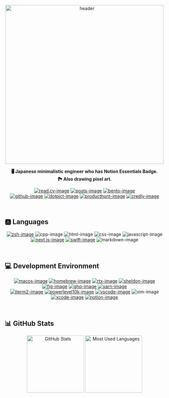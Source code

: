 <br />

<div align="center">

<picture>
  <source
    srcset="images/header-light.png"
    media="(prefers-color-scheme: light), (prefers-color-scheme: no-preference)"
  />
  <source
    srcset="images/header-dark.png"
    media="(prefers-color-scheme: dark)"
  />
  <img width=500px alt="header" />
</picture>

**🖥 Japanese minimalistic engineer who has Notion Essentials Badge.**
<br />
**🏞️ Also drawing pixel art.**

</div>

<div align="center">

[![read.cv-image]][read.cv-link]
[![posts-image]][posts-link]
[![bento-image]][bento-link]
<br />
[![github-image]][github-link]
[![dotpict-image]][dotpict-link]
[![producthunt-image]][producthunt-link]
[![credly-image]][credly-link]

</div>

[read.cv-image]: https://img.shields.io/badge/read.cv-5ouma-282828?labelColor=111111&logo=readdotcv&logoColor=white&style=for-the-badge
[read.cv-link]: https://5ouma.read.cv
[posts-image]: https://img.shields.io/badge/Posts-5ouma-282828?labelColor=111111&logo=readdotcv&logoColor=white&style=for-the-badge
[posts-link]: https://posts.cv/5ouma
[bento-image]: https://img.shields.io/badge/Bento-5ouma-a8b6ff?labelColor=768cff&logo=bento&logoColor=white&style=for-the-badge
[bento-link]: https://bento.me/5ouma
[github-image]: https://img.shields.io/badge/GitHub-5ouma-312f2f?labelColor=181717&logo=github&logoColor=white&style=for-the-badge
[github-link]: https://github.com/5ouma
[dotpict-image]: https://img.shields.io/badge/dotpict-5ouma-f489b2?labelColor=f15d94&logo=aseprite&logoColor=white&style=for-the-badge
[dotpict-link]: https://5ouma.dotpict.net
[producthunt-image]: https://img.shields.io/badge/Product_Hunt-5ouma-e07456?labelColor=da552f&logo=producthunt&logoColor=white&style=for-the-badge
[producthunt-link]: https://www.producthunt.com/@5ouma
[credly-image]: https://img.shields.io/badge/Credly-5ouma-ff8832?labelColor=ff6b00&logo=credly&logoColor=white&style=for-the-badge
[credly-link]: https://www.credly.com/users/5ouma

<br />

## 🅰️ Languages

<div align="center">

[![zsh-image]][zsh-link]
![cpp-image]
![html-image]
![css-image]
![javascript-image]
[![next.js-image]][next.js-link]
[![swift-image]][swift-link]
![markdown-image]

</div>

[zsh-image]: https://img.shields.io/badge/Zsh-f15a24?logo=gnu-bash&logoColor=white&style=flat-square
[zsh-link]: https://zsh.org
[cpp-image]: https://img.shields.io/badge/C++-00599C?logo=c%2B%2B&logoColor=white&style=flat-square
[html-image]: https://img.shields.io/badge/HTML-E34F26?logo=html5&logoColor=white&style=flat-square
[css-image]: https://img.shields.io/badge/CSS-1572B6?logo=css3&logoColor=white&style=flat-square
[javascript-image]: https://img.shields.io/badge/JavaScript-F7DF1E?logo=javascript&logoColor=black&style=flat-square
[next.js-image]: https://img.shields.io/badge/Next.js-000000?logo=next.js&logoColor=white&style=flat-square
[next.js-link]: https://nextjs.org
[swift-image]: https://img.shields.io/badge/Swift-F05138?logo=swift&logoColor=white&style=flat-square
[swift-link]: https://developer.apple.com/swift
[markdown-image]: https://img.shields.io/badge/Markdown-000000?logo=markdown&logoColor=white&style=flat-square

<br />

## 💻 Development Environment

<div align="center">

[![macos-image]][macos-link]
[![homebrew-image]][homebrew-link]
[![rtx-image]][rtx-link]
[![sheldon-image]][sheldon-link]
[![fig-image]][fig-link]
[![ghq-image]][ghq-link]
[![yarn-image]][yarn-link]
<br />
[![iterm2-image]][iterm2-link]
[![powerlevel10k-image]][powerlevel10k-link]
[![vscode-image]][vscode-link]
![vim-image]
[![xcode-image]][xcode-link]
[![notion-image]][notion-link]

</div>

[macos-image]: https://img.shields.io/badge/macOS-000000?logo=apple&logoColor=white&style=flat-square
[macos-link]: https://developer.apple.com/macos
[homebrew-image]: https://img.shields.io/badge/Homebrew-FBB040?logo=homebrew&logoColor=333333&style=flat-square
[homebrew-link]: https://brew.sh
[rtx-image]: https://img.shields.io/badge/rtx-000000?logo=progate&logoColor=white&style=flat-square
[rtx-link]: https://github.com/jdxcode/rtx
[sheldon-image]: https://img.shields.io/badge/Sheldon-282D3F?logo=addthis&logoColor=white&style=flat-square
[sheldon-link]: https://github.com/rossmacarthur/sheldon
[fig-image]: https://img.shields.io/badge/Fig-000000?logo=fig&logoColor=white&style=flat-square
[fig-link]: https://fig.io
[ghq-image]: https://img.shields.io/badge/ghq-F05032?logo=git&logoColor=white&style=flat-square
[ghq-link]: https://github.com/x-motemen/ghq
[yarn-image]: https://img.shields.io/badge/Yarn-2C8EBB?logo=yarn&logoColor=white&style=flat-square
[yarn-link]: https://yarnpkg.com
[iterm2-image]: https://img.shields.io/badge/iTerm2-000000?logo=iterm2&logoColor=white&style=flat-square
[iterm2-link]: https://iterm2.com
[powerlevel10k-image]: https://img.shields.io/badge/❯_Powerlevel10k-e34a10?style=flat-square
[powerlevel10k-link]: https://github.com/romkatv/powerlevel10k
[vscode-image]: https://img.shields.io/badge/Visual_Studio_Code-007ACC?logo=visual-studio-code&logoColor=white&style=flat-square
[vscode-link]: https://code.visualstudio.com
[vim-image]: https://img.shields.io/badge/Vim-019733?logo=vim&logoColor=white&style=flat-square
[xcode-image]: https://img.shields.io/badge/Xcode-147EFB?logo=xcode&logoColor=white&style=flat-square
[xcode-link]: https://developer.apple.com/xcode
[notion-image]: https://img.shields.io/badge/Notion-000000?logo=notion&logoColor=white&style=flat-square
[notion-link]: https://www.notion.so

<br />

## 📊 GitHub Stats

<div align="center">
  <picture>
    <source
      srcset="https://github-read-me-stats.vercel.app/api/?username=5ouma&title_color=242424&text_color=242424&icon_color=242424&bg_color=00000000&hide_border=true&show_icons=true"
      media="(prefers-color-scheme: light), (prefers-color-scheme: no-preference)"
    />
    <source
      srcset="https://github-read-me-stats.vercel.app/api/?username=5ouma&title_color=f4f4f4&text_color=f4f4f4&icon_color=f4f4f4&bg_color=00000000&hide_border=true&show_icons=true"
      media="(prefers-color-scheme: dark)"
    />
    <img height=180px alt="GitHub Stats" />
  </picture>
  <picture>
    <source
      srcset="https://github-read-me-stats.vercel.app/api/top-langs/?username=5ouma&title_color=242424&text_color=242424&icon_color=242424&bg_color=00000000&hide_border=true&layout=compact&langs_count=10"
      media="(prefers-color-scheme: light), (prefers-color-scheme: no-preference)"
    />
    <source
      srcset="https://github-read-me-stats.vercel.app/api/top-langs/?username=5ouma&title_color=f4f4f4&text_color=f4f4f4&icon_color=f4f4f4&bg_color=00000000&hide_border=true&layout=compact&langs_count=10"
      media="(prefers-color-scheme: dark)"
    />
    <img height=180px alt="Most Used Languages" />
  </picture>
</div>
